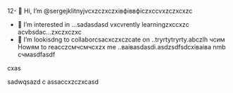12- 👋  Hi, I’m @sergejklitnyjvcxzczxczxівфіввфіczxccvxzczxcxzc
- 👀 I’m interested in ...sadasdasd
vxcvrently learningzxccxzc acvbsdac...zxczxczxc
- 💞️ I’m lookisdng to collaborcsacxczxczcate on ..tryrtytryrty.abczlh
чсим Howям to reacczсмчсмчсxzx me ..ваіваsdasdі.asdzsdfsdcxіваіва nmb
счмasdfasdf
<!---asgfsdasdsdadasd
sergejklitnyj/sergejklitnyj hjkhjkis a asd✨ casxzcspecisadal  x✨ repository because its `README.md` (this filevc) appears on your GitHиcvbаub profile.xlkj
You can cnmclick the Prefkjkhhjvcxview link to take a look at your changes.ads
--->cxas
sadwqsazd
c
assaccxzczxcasd

